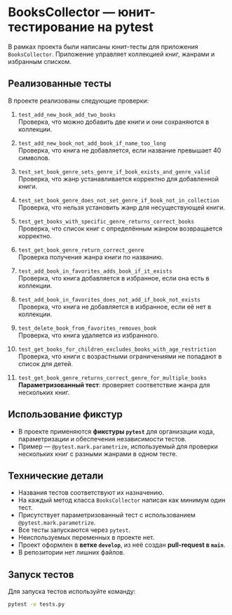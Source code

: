 # BooksCollector — юнит-тестирование на pytest

В рамках проекта были написаны юнит-тесты для приложения `BooksCollector`. Приложение управляет коллекцией книг, жанрами и избранным списком.

## Реализованные тесты

В проекте реализованы следующие проверки:

1. `test_add_new_book_add_two_books`  
   Проверка, что можно добавить две книги и они сохраняются в коллекции.

2. `test_add_new_book_not_add_book_if_name_too_long`  
   Проверка, что книга не добавляется, если название превышает 40 символов.

3. `test_set_book_genre_sets_genre_if_book_exists_and_genre_valid`  
   Проверка, что жанр устанавливается корректно для добавленной книги.

4. `test_set_book_genre_does_not_set_genre_if_book_not_in_collection`  
   Проверка, что нельзя установить жанр для несуществующей книги.

5. `test_get_books_with_specific_genre_returns_correct_books`  
   Проверка, что список книг с определённым жанром возвращается корректно.

6. `test_get_book_genre_return_correct_genre`  
   Проверка получения жанра книги по названию.

7. `test_add_book_in_favorites_adds_book_if_it_exists`  
   Проверка, что книга добавляется в избранное, если она есть в коллекции.

8. `test_add_book_in_favorites_does_not_add_if_book_not_exists`  
   Проверка, что книга не добавляется в избранное, если её нет в коллекции.

9. `test_delete_book_from_favorites_removes_book`  
   Проверка, что книга удаляется из избранного.

10. `test_get_books_for_children_excludes_books_with_age_restriction`  
    Проверка, что книги с возрастными ограничениями не попадают в список для детей.

11. `test_get_book_genre_returns_correct_genre_for_multiple_books`  
    **Параметризованный тест**: проверяет соответствие жанра для нескольких книг.

## Использование фикстур

- В проекте применяются **фикстуры `pytest`** для организации кода, параметризации и обеспечения независимости тестов.
- Пример — `@pytest.mark.parametrize`, используемый для проверки нескольких книг с разными жанрами в одном тесте.

## Технические детали

- Названия тестов соответствуют их назначению.
- На каждый метод класса `BooksCollector` написан как минимум один тест.
- Присутствует параметризованный тест с использованием `@pytest.mark.parametrize`.
- Все тесты запускаются через `pytest`.
- Неиспользуемых переменных в проекте нет.
- Проект оформлен в **ветке `develop`**, из неё создан **pull-request в `main`**.
- В репозитории нет лишних файлов.

## Запуск тестов

Для запуска тестов используйте команду:

```bash
pytest -v tests.py
